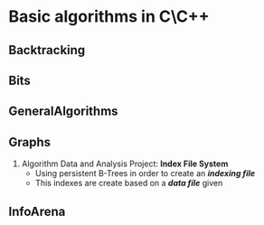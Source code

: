 # Basic algorithms in C\C++


## Backtracking
## Bits
## GeneralAlgorithms
## Graphs

1) Algorithm Data and Analysis Project: **Index File System**
   * Using persistent B-Trees in order to create an ***indexing file***
   * This indexes are create based on a ***data file*** given


## InfoArena
